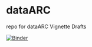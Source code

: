 # dataARC
repo for dataARC Vignette Drafts

[![Binder](https://mybinder.org/badge_logo.svg)](https://mybinder.org/v2/gh/ropitz/dataARC-1/HEAD)
